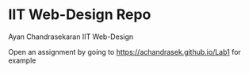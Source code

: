 # IIT Web-Design Repo
Ayan Chandrasekaran IIT Web-Design

Open an assignment by going to https://achandrasek.github.io/Lab1 for example
